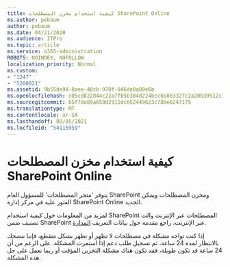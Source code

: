 ```yaml
---
title: كيفية استخدام مخزن المصطلحات SharePoint Online
ms.author: pebaum
author: pebaum
ms.date: 04/21/2020
ms.audience: ITPro
ms.topic: article
ms.service: o365-administration
ROBOTS: NOINDEX, NOFOLLOW
localization_priority: Normal
ms.custom:
- "1247"
- "5200021"
ms.assetid: 9b55de94-8aee-40cb-970f-046de0a80e6b
ms.openlocfilehash: c05cd822844c22a7fb5b384d224bcc6b863327c2a20b39512c16e0585e8951b7
ms.sourcegitcommit: b5f7da89a650d2915dc652449623c78be6247175
ms.translationtype: MT
ms.contentlocale: ar-SA
ms.lasthandoff: 08/05/2021
ms.locfileid: "54115959"
---
```

# <a name="how-to-use-the-sharepoint-online-term-store"></a>كيفية استخدام مخزن المصطلحات SharePoint Online

يتوفر 'متجر المصطلحات' للمسؤول العام SharePoint ومخزن المصطلحات ويمكن العثور عليه في مركز إدارة SharePoint Online الجديد.
  
لمزيد من المعلومات حول كيفية استخدام SharePoint المصطلحات عبر الإنترنت والت تصنيف ضمن SharePoint عبر الإنترنت، راجع مقدمة حول بيانات التعريف [المدارة](https://go.microsoft.com/fwlink/?linkid=2044674&amp;clcid=0x409).
  
إذا كنت تواجه مشكلة في مصطلحات لا تظهر أو تظهر بشكل متقطع، فإننا ننصحك بالانتظار لمدة 24 ساعة، ثم تسجيل طلب دعم إذا استمرت المشكلة. على الرغم من أن 24 ساعة قد تكون طويلة، فقد تكون هناك مشكلة التخزين المؤقت أو ربما نعمل على حل هذه المشكلة.
  